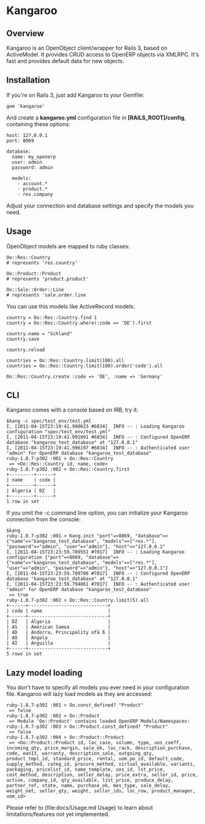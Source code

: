 Kangaroo
========

Overview
--------

Kangaroo is an OpenObject client/wrapper for Rails 3, based on ActiveModel. It provides CRUD access to OpenERP objects via XMLRPC.
It's fast and provides default data for new objects.

Installation
------------

If you're on Rails 3, just add Kangaroo to your Gemfile:

    gem 'kangaroo'

And create a **kangaroo.yml** configuration file in **[RAILS\_ROOT]/config**, containing these options:

    host: 127.0.0.1
    port: 8069

    database:
      name: my_openerp
      user: admin
      password: admin

      models:
        - account.*
        - product.*
        - res.company

Adjust your connection and database settings and specify the models you need.

Usage
-----

OpenObject models are mapped to ruby classes:

    Oo::Res::Country
    # represents 'res.country'
    
    Oo::Product::Product
    # represents 'product.product'
    
    Oo::Sale::Order::Line
    # represents 'sale.order.line
    
You can use this models like ActiveRecord models:

    country = Oo::Res::Country.find 1
    country = Oo::Res::Country.where(:code => 'DE').first
    
    country.name = "Schland"
    country.save
    
    country.reload
    
    countries = Oo::Res::Country.limit(100).all
    countries = Oo::Res::Country.limit(100).order('code').all
    
    Oo::Res::Country.create :code => 'DE', :name => 'Germany'
    
CLI
---

Kangaroo comes with a console based on IRB, try it:
    
    $kang -c spec/test_env/test.yml 
    I, [2011-04-15T23:19:41.990623 #6834]  INFO -- : Loading Kangaroo configuration "spec/test_env/test.yml"
    I, [2011-04-15T23:19:41.991091 #6834]  INFO -- : Configured OpenERP database "kangaroo_test_database" at "127.0.0.1"
    I, [2011-04-15T23:19:41.996197 #6834]  INFO -- : Authenticated user "admin" for OpenERP database "kangaroo_test_database"
    ruby-1.8.7-p302 :001 > Oo::Res::Country
     => <Oo::Res::Country id, name, code> 
    ruby-1.8.7-p302 :002 > Oo::Res::Country.first
    +---------+------+
    | name    | code |
    +---------+------+
    | Algeria | DZ   |
    +---------+------+
    1 row in set
    
If you omit the -c command line option, you can initialize your Kangaroo connection from the
console:

    $kang
    ruby-1.8.7-p302 :001 > Kang.init "port"=>8069, "database"=>{"name"=>"kangaroo_test_database", "models"=>["res.*"], "password"=>"admin", "user"=>"admin"}, "host"=>"127.0.0.1"
    I, [2011-04-15T23:23:59.789551 #7017]  INFO -- : Loading Kangaroo configuration {"port"=>8069, "database"=>{"name"=>"kangaroo_test_database", "models"=>["res.*"], "user"=>"admin", "password"=>"admin"}, "host"=>"127.0.0.1"}
    I, [2011-04-15T23:23:59.789706 #7017]  INFO -- : Configured OpenERP database "kangaroo_test_database" at "127.0.0.1"
    I, [2011-04-15T23:23:59.794861 #7017]  INFO -- : Authenticated user "admin" for OpenERP database "kangaroo_test_database"
     => true 
    ruby-1.8.7-p302 :002 > Oo::Res::Country.limit(5).all
    +------+-----------------------------+
    | code | name                        |
    +------+-----------------------------+
    | DZ   | Algeria                     |
    | AS   | American Samoa              |
    | AD   | Andorra, Principality ofä ß |
    | AO   | Angola                      |
    | AI   | Anguilla                    |
    +------+-----------------------------+
    5 rows in set


Lazy model loading
------------------

You don't have to specify all models you ever need in your configuration file. Kangaroo will lazy load
models as they are accessed:

    ruby-1.8.7-p302 :001 > Oo.const_defined? "Product"
     => false 
    ruby-1.8.7-p302 :002 > Oo::Product
     => Module 'Oo::Product' contains loaded OpenERP Models/Namespaces:  
    ruby-1.8.7-p302 :003 > Oo::Product.const_defined? "Product"
     => false 
    ruby-1.8.7-p302 :004 > Oo::Product::Product
     => <Oo::Product::Product id, loc_case, volume, type, uos_coeff, incoming_qty, price_margin, sale_ok, loc_rack, description_purchase, code, ean13, warranty, description_sale, outgoing_qty, product_tmpl_id, standard_price, rental, uom_po_id, default_code, supply_method, categ_id, procure_method, virtual_available, variants, packaging, pricelist_id, name_template, uos_id, lst_price, cost_method, description, seller_delay, price_extra, seller_id, price, active, company_id, qty_available, list_price, produce_delay, partner_ref, state, name, purchase_ok, mes_type, sale_delay, weight_net, seller_qty, weight, seller_ids, loc_row, product_manager, uom_id> 
    
Please refer to {file:docs/Usage.md Usage} to learn about limitations/features not yet
implemented.